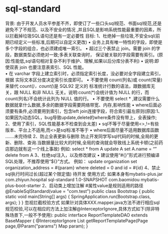# sql-standard
 
背景:
由于开发人员水平参差不齐，即使订了一些口头sql规范、书面sql规范,还是避免不了不规范、以及不安全的情况
,并且SQL是影响系统性能最重要的因素，所以拦截掉垃圾SQL语句还是有一定必要性
目标:
1、杜绝掉一些垃圾,不安全sql(前期已经定义一些标准,后期可以自定义更改)
• 业务上具有唯一特性的字段，即使是多个字段的组合，也必须建成唯一索引。
• 超过三个表禁止 join。需要 join 的字段，数据类型必须绝对一致;多表关联查询时， 保证被关联的字段需要有索引。(原因:性能低,sql语句相对复杂不利于维护、理解,如果以后分库分表不利)
• 说明:即使双表 join 也要注意表索引、SQL 性能。															
• 在 varchar 字段上建立索引时，必须指定索引长度，没必要对全字段建立索引，根据 实际文本区分度决定索引长度即可。
• 不要使用 count(列名)或 count(常量)来替代 count(*)，count(*)是 SQL92 定义的 标准统计行数的语法，跟数据库无关，跟 NULL 和非 NULL 无关。说明:count(*)会统计值为 NULL 的行，而 count(列名)不会统计此列为 NULL 值的行。
• 不要使用 select * ,建议需要什么数据就拿什么数据,多余的数据字段需要网络带宽、内存,影响性能
• where后面必须要有条件,必须要用到索引，包含left join连接字段，符合索引最左原则(原因:1、如果因为动态SQL，bug导致update,delete的where条件没有带上，全表操作; 2、使用了索引，SQL性能基本不检查到会太差)
• sql不等于尽量使用<>,!=有些版本、平台上不适用,而<>是sql标准不等于
• where后面尽量不适用数据库函数
.......未完待续
2、防止全表更新与删除
防止开发同学写sql代码的时候,全局的更新、删除、查询.当数据量比较大的时候,全局的查询就会导致线上系统卡顿(之前药店那边就有这一个线上事故)
例如:
select * from A
update A set A.name = “”
delete from A
3、杜绝sql注入，以及修改建议
• 建议使用“#{}”形式进行预编译SQL处理，不推荐使用“${}”方式。
例如：
update organization set organization_address = #{param}
where 
deleted = 0
and 
id = #{id}
4、禁止sql执行时间过长(超过某个限定值)   待开发
使用方式:
如果本身有mybatis-plus.jar
<dependency>
      <groupId>com.zhiyun.hospital</groupId>
      <artifactId>sql-standard</artifactId>
      <version>1.0-SNAPSHOT</version>
      <exclusions>
        <exclusion>
          <groupId>com.baomidou</groupId>
          <artifactId>mybatis-plus-boot-starter</artifactId>
        </exclusion>
      </exclusions>
    </dependency>
2、启动类上增加注解
#属性value是规则适用的路径
@EnableSqlStandard(value = "com.test")
public class Bootstrap {
    public static void main(String[] args) {
        SpringApplication.run(Bootstrap.class, args);
    }
}
忽视拦截校验方式
如果针对具体XXX.mapper.java方法不进行相应sql规范校验,可以在相应的方法上加注解@InterceptorIgnore,具体方式如下(除非特殊场景下,一般不予使用):
public interface ReportTemplateDAO extends BaseMapper<ReportTemplateDO> {
    @InterceptorIgnore
    List<ReportTemplateBO> getReportTemplatePage(Page<ReportTemplateBO> page,@Param("params") Map param);
}
